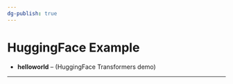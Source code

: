 ```yaml
---
dg-publish: true
---
```


# HuggingFace Example

- **helloworld** – (HuggingFace Transformers demo)

---
